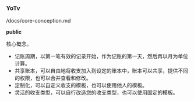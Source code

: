 ### YoTv

/docs/core-conception.md

**public**

核心概念。

* 记账周期，以第一笔有效的记录开始，作为记账的第一天，然后再以月为单位计算。
* 共享账本，可以自由地将收支加入到设定的账本中，账本可以共享，提供不同的权限，也可以合并查看和修改。
* 定制化，可以自定义收支的模板，也可以使用他人的模板。
* 灵活的收支类型，可以自行改造您的收支类型，也可以使用固定的模板。
